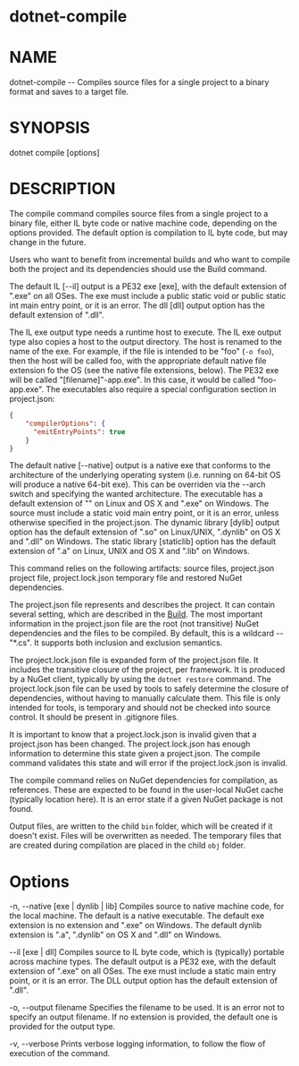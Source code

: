dotnet-compile
===========

# NAME 
dotnet-compile -- Compiles source files for a single project to a binary format and saves to a target file.

# SYNOPSIS
dotnet compile [options]

# DESCRIPTION
The compile command compiles source files from a single project to a binary file, either IL byte code or native machine code, depending on the options provided. The default option is compilation to IL byte code, but may change in the future.

Users who want to benefit from incremental builds and who want to compile both the project and its dependencies should use the Build command.

The default IL [--il] output is a PE32 exe [exe], with the default extension of ".exe" on all OSes. The exe must include a public static void or public static int main entry point, or it is an error. The dll [dll] output option has the default extension of ".dll".

The IL exe output type needs a runtime host to execute. The IL exe output type also copies a host to the output directory. The host is renamed to the name of the exe. For example, if the file is intended to be "foo" (`-o foo`), then the host will be called foo, with the appropriate default native file extension fo the OS (see the native file extensions, below). The PE32 exe will be called "[filename]"-app.exe". In this case, it would be called "foo-app.exe". The executables also require a special configuration section in project.json:

```json
{ 
    "compilerOptions": {
      "emitEntryPoints": true
    }
}
```

The default native [--native] output is a native exe that conforms to the architecture of the underlying operating system (i.e. running on 64-bit OS will produce a native 64-bit exe). This can be overriden via the --arch switch and specifying the wanted architecture. The executable has a default extension of "" on Linux and OS X and ".exe" on Windows. The source must include a static void main entry point, or it is an error, unless otherwise specified in the project.json. The dynamic library [dylib] output option has the default extension of ".so" on Linux/UNIX, ".dynlib" on OS X and ".dll" on Windows. The static library [staticlib] option has the default extension of ".a" on Linux, UNIX and OS X and ".lib" on Windows.

This command relies on the following artifacts: source files, project.json project file, project.lock.json temporary file and restored NuGet dependencies. 

The project.json file represents and describes the project. It can contain several setting, which are described in the [Build](https://docs.asp.net/en/latest/dnx/projects.html#building). The most important information in the project.json file are the root (not transitive) NuGet dependencies and the files to be compiled. By default, this is a wildcard -- "*.cs". It supports both inclusion and exclusion semantics.

The project.lock.json file is expanded form of the project.json file. It includes the transitive closure of the project, per framework. It is produced by a NuGet client, typically by using the `dotnet restore` command. The project.lock.json file can be used by tools to safely determine the closure of dependencies, without having to manually calculate them. This file is only intended for tools, is temporary and should not be checked into source control. It should be present in .gitignore files.

It is important to know that a project.lock.json is invalid given that a project.json has been changed. The project.lock.json has enough information to determine this state given a project.json. The compile command validates this state and will error if the project.lock.json is invalid.

The compile command relies on NuGet dependencies for compilation, as references. These are expected to be found in the user-local NuGet cache (typically location here). It is an error state if a given NuGet package is not found.

Output files, are written to the child `bin` folder, which will be created if it doesn't exist. Files will be overwritten as needed. The temporary files that are created during compilation are placed in the child `obj` folder. 

# Options

-n, --native [exe | dynlib | lib]
Compiles source to native machine code, for the local machine. The default is a native executable. The default exe extension is no extension and ".exe" on Windows. The default dynlib extension is ".a", ".dynlib" on OS X and ".dll" on Windows.

--il [exe | dll]
Compiles source to IL byte code, which is (typically) portable across machine types. The default output is a PE32 exe, with the default extension of ".exe" on all OSes. The exe must include a static main entry point, or it is an error. The DLL output option has the default extension of ".dll".

-o, --output filename
Specifies the filename to be used. It is an error not to specify an output filename. If no extension is provided, the default one is provided for the output type.

-v, --verbose
Prints verbose logging information, to follow the flow of execution of the command.
